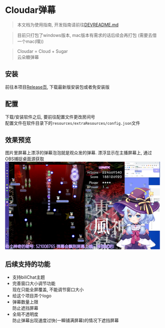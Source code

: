 # Cloudar弹幕
> 本文档为使用指南, 开发指南请前往[DEVREADME.md](./DEVREADME.md)  

> 目前只打包了windows版本, mac版本有需求的话后续会再打包 (需要去借一个mac(噗))    

> Cloudar = Cloud + Sugar  
> 云朵糖弹幕  

## 安装
前往本项目[Release页](https://github.com/qri-projects/cloudar-electron/releases), 下载最新版安装包或者免安装版  

## 配置
下载/安装软件之后, 要前往配置文件更改房间号  
配置文件在软件目录下的```resources/extraResources/config.json```文件  

## 效果预览
图片里屏幕上漂浮的弹幕泡泡就是观众发的弹幕. 漂浮显示在主播屏幕上, 通过OBS捕捉桌面源获取  
![](./doc/preview.png)  

## 后续支持的功能
- 支持biliChat主题  
- 完善窗口大小调节功能  
  现在只能全屏覆盖, 不能调节窗口大小  
- 给这个项目弄个logo  
- 弹幕数量上限  
  防止遮挡屏幕  
- 全局不透明度  
  防止弹幕出现速度过快(一瞬铺满屏幕)的情况下遮挡屏幕  